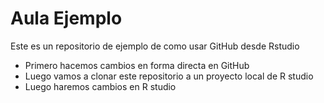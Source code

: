 # Aula Ejemplo
Este es un repositorio de ejemplo de como usar GitHub desde Rstudio
- Primero hacemos cambios en forma directa en GitHub
- Luego vamos a clonar este repositorio a un proyecto local de R studio
- Luego haremos cambios en R studio 
